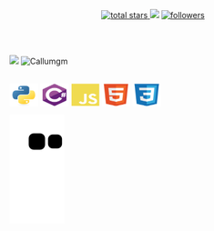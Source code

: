 <p align='center'>
    <a href='https://github.com/Callumgm?tab=repositories&sort=stargazers'>
        <img alt='total stars' title='Total stars on GitHub' src='https://custom-icon-badges.herokuapp.com/badge/dynamic/json?logo=star&color=55960c&labelColor=488207&label=Stars&style=for-the-badge&query=%24.stars&url=https://api.github-star-counter.workers.dev/user/Callumgm'/>
    </a>
    <img src='https://visitor-badge-reloaded.herokuapp.com/badge?page_id=Callumgm&logo=Github&style=for-the-badge&color=16a085'>
    <a href='https://github.com/Callumgm?tab=followers'>
        <img alt='followers' title='Follow Me on GitHub' src='https://custom-icon-badges.herokuapp.com/github/followers/Callumgm?color=236ad3&labelColor=1155ba&style=for-the-badge&logo=person-add&label=Follow&logoColor=white'/>
    </a>
</p>

<br>
<br>

<p float="left">
    <img src='https://github-readme-streak-stats.herokuapp.com?user=Callumgm&theme=gotham&hide_border=true&date_format=j%20M%5B%20Y%5D'/>
    <img src="https://github-readme-stats.vercel.app/api/top-langs?username=Callumgm&count_private=true&hide=procfile&theme=gotham&&hide_border=true&cache_seconds=1800&layout=compact&langs_count=10&custom_title=Most Used Languages" alt="Callumgm" /> 
</p>

  
<div style="display: inline_block"><br>
  <img align="center" alt="Rafa-Python" height="40" width="50" src="https://raw.githubusercontent.com/devicons/devicon/master/icons/python/python-original.svg">
  <img align="center" alt="Rafa-Csharp" height="40" width="50" src="https://raw.githubusercontent.com/devicons/devicon/master/icons/csharp/csharp-original.svg">
  <img align="center" alt="Rafa-Js" height="40" width="50" src="https://raw.githubusercontent.com/devicons/devicon/master/icons/javascript/javascript-plain.svg">
  <img align="center" alt="Rafa-HTML" height="40" width="50" src="https://raw.githubusercontent.com/devicons/devicon/master/icons/html5/html5-original.svg">
  <img align="center" alt="Rafa-CSS" height="40" width="50" src="https://raw.githubusercontent.com/devicons/devicon/master/icons/css3/css3-original.svg">
</div>
  
<div> 
  
  ![Snake animation](https://github.com/rafaballerini/rafaballerini/blob/output/github-contribution-grid-snake.svg)
  
</div>
  
